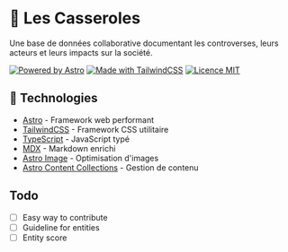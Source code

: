 # 🍳 Les Casseroles

Une base de données collaborative documentant les controverses, leurs acteurs et leurs impacts sur la société.

[![Powered by Astro](https://img.shields.io/badge/Powered%20by-Astro-FF5D01.svg?style=flat-square)](https://astro.build)
[![Made with TailwindCSS](https://img.shields.io/badge/Made%20with-Tailwind-06B6D4.svg?style=flat-square)](https://tailwindcss.com)
[![Licence MIT](https://img.shields.io/badge/Licence-MIT-green.svg?style=flat-square)](LICENSE)

## 🚀 Technologies

- [Astro](https://astro.build) - Framework web performant
- [TailwindCSS](https://tailwindcss.com) - Framework CSS utilitaire
- [TypeScript](https://www.typescriptlang.org) - JavaScript typé
- [MDX](https://mdxjs.com) - Markdown enrichi
- [Astro Image](https://docs.astro.build/en/guides/images/) - Optimisation d'images
- [Astro Content Collections](https://docs.astro.build/en/guides/content-collections/) - Gestion de contenu

## Todo

- [ ] Easy way to contribute
- [ ] Guideline for entities
- [ ] Entity score
